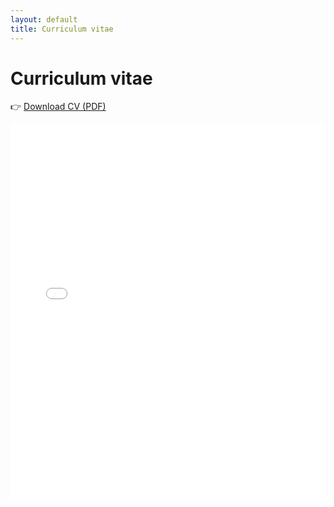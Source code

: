 ```yaml
---
layout: default
title: Curriculum vitae
---
```


# Curriculum vitae

👉 [Download CV (PDF)](Pedram_Parnianpour_CV_2025.pdf)

<embed src="Pedram_Parnianpour_CV_2025.pdf" width="100%" height="600px" type="application/pdf">
